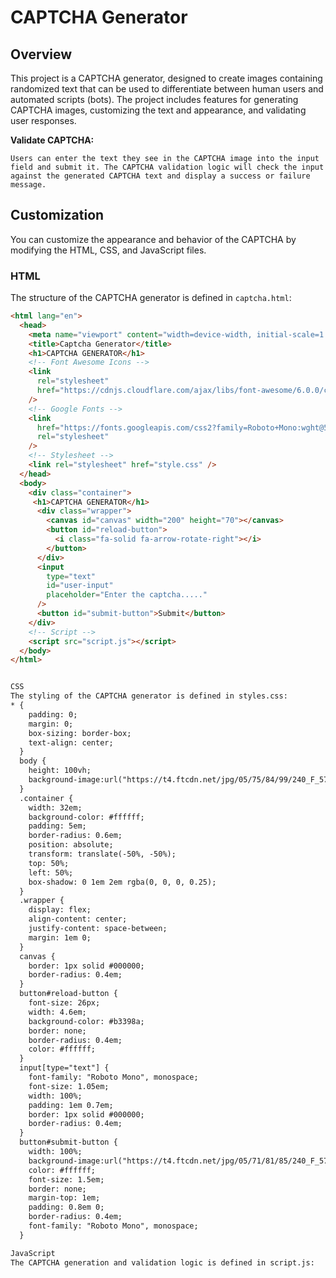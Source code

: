 # CAPTCHA Generator
## Overview

This project is a CAPTCHA generator, designed to create images containing randomized text that can be used to differentiate between human users and automated scripts (bots). The project includes features for generating CAPTCHA images, customizing the text and appearance, and validating user responses.

 **Validate CAPTCHA:**

    Users can enter the text they see in the CAPTCHA image into the input field and submit it. The CAPTCHA validation logic will check the input against the generated CAPTCHA text and display a success or failure message.

## Customization

You can customize the appearance and behavior of the CAPTCHA by modifying the HTML, CSS, and JavaScript files.

### HTML

The structure of the CAPTCHA generator is defined in `captcha.html`:
```html
<html lang="en">
  <head>
    <meta name="viewport" content="width=device-width, initial-scale=1.0" />
    <title>Captcha Generator</title>
    <h1>CAPTCHA GENERATOR</h1>
    <!-- Font Awesome Icons -->
    <link
      rel="stylesheet"
      href="https://cdnjs.cloudflare.com/ajax/libs/font-awesome/6.0.0/css/all.min.css"
    />
    <!-- Google Fonts -->
    <link
      href="https://fonts.googleapis.com/css2?family=Roboto+Mono:wght@500&display=swap"
      rel="stylesheet"
    />
    <!-- Stylesheet -->
    <link rel="stylesheet" href="style.css" />
  </head>
  <body>
    <div class="container">
     <h1>CAPTCHA GENERATOR</h1>
      <div class="wrapper">
        <canvas id="canvas" width="200" height="70"></canvas>
        <button id="reload-button">
          <i class="fa-solid fa-arrow-rotate-right"></i>
        </button>
      </div>
      <input
        type="text"
        id="user-input"
        placeholder="Enter the captcha....."
      />
      <button id="submit-button">Submit</button>
    </div>
    <!-- Script -->
    <script src="script.js"></script>
  </body>
</html>


CSS
The styling of the CAPTCHA generator is defined in styles.css:
* {
    padding: 0;
    margin: 0;
    box-sizing: border-box;
    text-align: center;
  }
  body {
    height: 100vh;
    background-image:url("https://t4.ftcdn.net/jpg/05/75/84/99/240_F_575849931_j0h5pEWF8XMd9OhGZhbODPL1ELaMQR75.jpg");
  }
  .container {
    width: 32em;
    background-color: #ffffff;
    padding: 5em;
    border-radius: 0.6em;
    position: absolute;
    transform: translate(-50%, -50%);
    top: 50%;
    left: 50%;
    box-shadow: 0 1em 2em rgba(0, 0, 0, 0.25);
  }
  .wrapper {
    display: flex;
    align-content: center;
    justify-content: space-between;
    margin: 1em 0;
  }
  canvas {
    border: 1px solid #000000;
    border-radius: 0.4em;
  }
  button#reload-button {
    font-size: 26px;
    width: 4.6em;
    background-color: #b3398a;
    border: none;
    border-radius: 0.4em;
    color: #ffffff;
  }
  input[type="text"] {
    font-family: "Roboto Mono", monospace;
    font-size: 1.05em;
    width: 100%;
    padding: 1em 0.7em;
    border: 1px solid #000000;
    border-radius: 0.4em;
  }
  button#submit-button {
    width: 100%;
    background-image:url("https://t4.ftcdn.net/jpg/05/71/81/85/240_F_571818551_ZSKAUfkPMzHJKXQUIGJPyRqQ2wi20UG7.jpg");
    color: #ffffff;
    font-size: 1.5em;
    border: none;
    margin-top: 1em;
    padding: 0.8em 0;
    border-radius: 0.4em;
    font-family: "Roboto Mono", monospace;
  }

JavaScript
The CAPTCHA generation and validation logic is defined in script.js:



